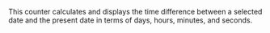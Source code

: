 This counter calculates and displays the time difference between a selected date and the present date in terms of days, hours, minutes, and seconds.
